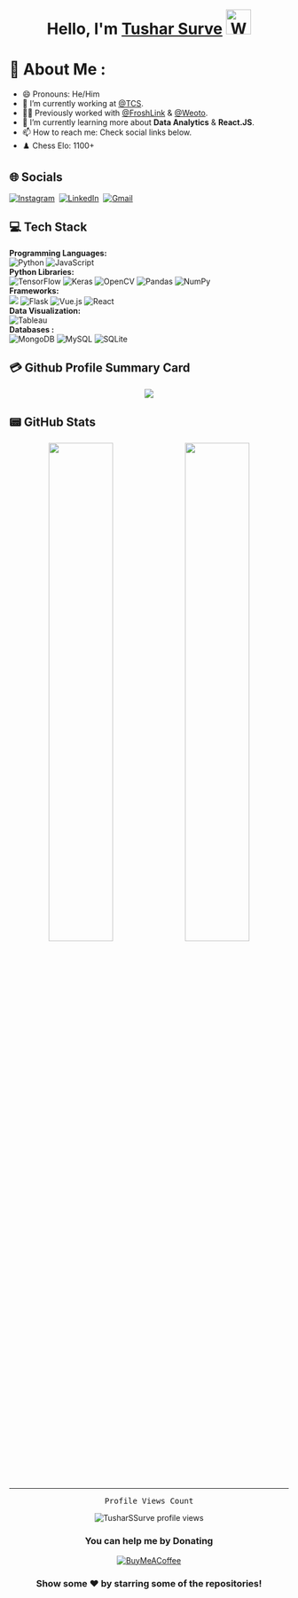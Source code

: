<h1 align="center"> Hello, I'm <a href="https://tusharssurve.github.io/portfolio/">Tushar Surve</a> <img src="https://raw.githubusercontent.com/nixin72/nixin72/master/wave.gif" 
         alt="Waving hand animated gif"
         height="45"
         width="45" /></h1> 

# 💫 About Me :
- 😄 Pronouns: He/Him
- 💼 I’m currently working at [@TCS](https://www.tcs.com/).
- 👨‍💼 Previously worked with [@FroshLink](https://www.linkedin.com/company/froshlink/about/) & [@Weoto](https://weoto.in).
- 🌱 I’m currently learning more about **Data Analytics** & **React.JS**.
- 📫 How to reach me: Check social links below.
- ♟️ Chess Elo: 1100+

## 🌐 Socials

  <a href="https://instagram.com/surve_tushar"><img src="https://img.shields.io/badge/Instagram-E4405F?&style=for-the-badge&logo=instagram&logoColor=white" alt="Instagram" /></a>&nbsp; 
  <a href="https://www.linkedin.com/in/surve-tushar/"><img src="https://img.shields.io/badge/linkedin-%230077B5.svg?&style=for-the-badge&logo=linkedin&logoColor=white" alt="LinkedIn" /></a>&nbsp; 
  <a href="mailto:ttusharsurve567@gmail.com"><img src="https://img.shields.io/badge/gmail-%23D14836.svg?&style=for-the-badge&logo=gmail&logoColor=white" alt="Gmail"/></a>


## 💻 Tech Stack
**Programming Languages:** <br/>
<img alt="Python" src="https://img.shields.io/badge/python%20-%2314354C.svg?&style=for-the-badge&logo=python&logoColor=white"/> <img alt="JavaScript" src="https://img.shields.io/badge/JavaScript-323330?style=for-the-badge&logo=javascript&logoColor=F7DF1E"/> 
<br/>
**Python Libraries:** <br/>
<img alt="TensorFlow" src="https://img.shields.io/badge/TensorFlow%20-%23FF6F00.svg?&style=for-the-badge&logo=TensorFlow&logoColor=white" /> <img alt="Keras" src="https://img.shields.io/badge/Keras%20-%23D00000.svg?&style=for-the-badge&logo=Keras&logoColor=white"/> <img alt="OpenCV" src="https://img.shields.io/badge/Opencv-black?style=for-the-badge&logo=opencv&logoColor=white" /> <img alt="Pandas" src="https://img.shields.io/badge/pandas%20-%23150458.svg?&style=for-the-badge&logo=pandas&logoColor=white" /> <img alt="NumPy" src="https://img.shields.io/badge/numpy%20-%23013243.svg?&style=for-the-badge&logo=numpy&logoColor=white" /> 
<br/>
**Frameworks:** <br/>
<img src="https://img.shields.io/badge/Flutter%20-%2302569B.svg?&style=for-the-badge&logo=Flutter&logoColor=white" /> <img alt="Flask" src="https://img.shields.io/badge/flask%20-%23000.svg?&style=for-the-badge&logo=flask&logoColor=white"/> ![Vue.js](https://img.shields.io/badge/vuejs-%2335495e.svg?style=for-the-badge&logo=vuedotjs&logoColor=%234FC08D) <img alt="React" src="https://img.shields.io/badge/React-20232A?style=for-the-badge&logo=react&logoColor=61DAFB"/> 
<br/>
**Data Visualization:** <br/>
<img alt="Tableau" src="https://img.shields.io/badge/Tableau-E97627?style=for-the-badge&logo=Tableau&logoColor=white"/>
<br/>
**Databases :** <br/>
<img alt="MongoDB" src ="https://img.shields.io/badge/MongoDB-%234ea94b.svg?&style=for-the-badge&logo=mongodb&logoColor=white"/> <img alt="MySQL" src="https://img.shields.io/badge/mysql-%2300f.svg?&style=for-the-badge&logo=mysql&logoColor=white"/> <img alt="SQLite" src="https://img.shields.io/badge/sqlite-%2307405e.svg?style=for-the-badge&logo=sqlite&logoColor=white"/>
<br/>

## 💳 Github Profile Summary Card
<p align="center">
  <img src="https://github-profile-summary-cards.vercel.app/api/cards/profile-details?username=TusharSSurve&theme=vue"/>
</p>

## 📟 GitHub Stats
<p align="center">
	<img width="48%" src="https://github-readme-stats.vercel.app/api?username=TusharSSurve&show_icons=true&theme=vue" />
	<img width="48%" src="https://github-readme-streak-stats.herokuapp.com/?user=TusharSSurve&theme=vue" />
</p>

---
<p align="center"> 
  <samp>
    Profile Views Count
  </samp>
</p>
<p align="center"> 
  <img src="https://profile-counter.glitch.me/TusharSSurve/count.svg" alt="TusharSSurve profile views" /> 
</p>

<div align="center">
  
  ### You can help me by Donating
  [![BuyMeACoffee](https://img.shields.io/badge/Buy%20Me%20a%20Coffee-ffdd00?style=for-the-badge&logo=buy-me-a-coffee&logoColor=black)](https://buymeacoffee.com/) 
</div>
<div align="center">
  
### Show some ❤️ by starring some of the repositories!

</div>
